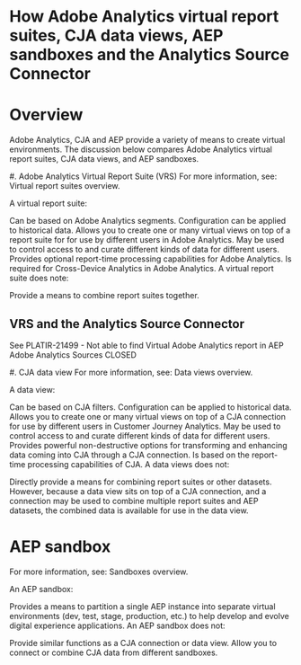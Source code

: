 # How Adobe Analytics virtual report suites, CJA data views, AEP sandboxes and the Analytics Source Connector

# Overview
Adobe Analytics, CJA and AEP provide a variety of means to create virtual environments. The discussion below compares Adobe Analytics virtual report suites, CJA data views, and AEP sandboxes.

#. Adobe Analytics Virtual Report Suite (VRS)
For more information, see: Virtual report suites overview.

A virtual report suite:

Can be based on Adobe Analytics segments.
Configuration can be applied to historical data.
Allows you to create one or many virtual views on top of a report suite for for use by different users in Adobe Analytics.
May be used to control access to and curate different kinds of data for different users.
Provides optional report-time processing capabilities for Adobe Analytics.
Is required for Cross-Device Analytics in Adobe Analytics.
A virtual report suite does note:

Provide a means to combine report suites together.

## VRS and the Analytics Source Connector

See PLATIR-21499 - Not able to find Virtual Adobe Analytics report in AEP Adobe Analytics Sources CLOSED

#. CJA data view
For more information, see: Data views overview.

A data view:

Can be based on CJA filters.
Configuration can be applied to historical data.
Allows you to create one or many virtual views on top of a CJA connection for use by different users in Customer Journey Analytics.
May be used to control access to and curate different kinds of data for different users.
Provides powerful non-destructive options for transforming and enhancing data coming into CJA through a CJA connection.
Is based on the report-time processing capabilities of CJA.
A data views does not:

Directly provide a means for combining report suites or other datasets. However, because a data view sits on top of a CJA connection, and a connection may be used to combine multiple report suites and AEP datasets, the combined data is available for use in the data view.

# AEP sandbox
For more information, see: Sandboxes overview.

An AEP sandbox:

Provides a means to partition a single AEP instance into separate virtual environments (dev, test, stage, production, etc.) to help develop and evolve digital experience applications.
An AEP sandbox does not:

Provide similar functions as a CJA connection or data view.
Allow you to connect or combine CJA data from different sandboxes.

